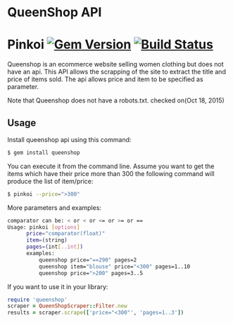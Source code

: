 # QueenShop API
# Pinkoi [![Gem Version](https://badge.fury.io/rb/queenshop.svg)](https://badge.fury.io/rb/queenshop) [![Build Status](https://travis-ci.org/hola2soa/QueenShop.svg?branch=master)](https://travis-ci.org/hola2soa/QueenShop)

Queenshop is an ecommerce website selling women clothing but does not have an api.
This API allows the scrapping of the site to extract the title and price
of items sold. The api allows price and item to be specified as parameter.

Note that Queenshop does not have a robots.txt. checked on(Oct 18, 2015)

## Usage

Install queenshop api using this command:
```sh
$ gem install queenshop
```

You can execute it from the command line. Assume you want to get the items
which have their price more than 300 the following command
will produce the list of item/price:
```sh
$ pinkoi --price=">300"
```
More parameters and examples:
```sh
comparator can be: < or < or <= or >= or ==
Usage: pinkoi [options]
      price="comparator(float)"
      item=(string)
      pages=(int[..int])
      examples:
          queenshop price="==290" pages=2
          queenshop item="blouse" price="<300" pages=1..10
          queenshop price=">200" pages=3..5
```

If you want to use it in your library:
```ruby
require 'queenshop'
scraper = QueenShopScraper::Filter.new
results = scraper.scrape(['price="<300"', 'pages=1..3'])
```
